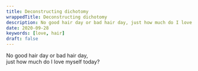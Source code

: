 ```yaml
---
title: Deconstructing dichotomy
wrappedTitle: Deconstructing dichotomy
description: No good hair day or bad hair day, just how much do I love myself today?
date: 2020-09-28
keywords: [love, hair]
draft: false
---
```

No good hair day or bad hair day, <br />
just how much do I love myself today?
